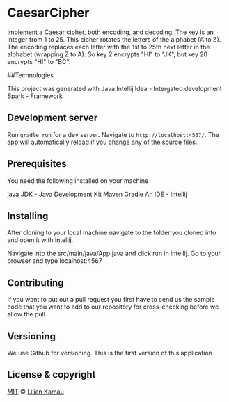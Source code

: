 # CaesarCipher
Implement a Caesar cipher, both encoding, and decoding. The key is an integer from 1 to 25. This cipher rotates the letters of the alphabet (A to Z). The encoding replaces each letter with the 1st to 25th next letter in the alphabet (wrapping Z to A). So key 2 encrypts "HI" to "JK", but key 20 encrypts "HI" to "BC".

##Technologies

This project was generated with
Java 
Intellij Idea - Intergated development
Spark - Framework

## Development server

Run `gradle run` for a dev server. Navigate to `http://localhost:4567/`. The app will automatically reload if you change any of the source files.

## Prerequisites
You need the following installed on your machine

java
JDK - Java Development Kit
Maven
Gradle
An IDE - Intellij

## Installing
After cloning to your local machine navigate to the folder you cloned into and open it with intellij.

Navigate into the src/main/java/App.java and click run in intellij.
Go to your browser and type localhost:4567
## Contributing
If you want to put out a pull request you first have to send us the sample code that you want to add to our repository for cross-checking before we allow the pull.
## Versioning
We use Github for versioning. This is the first version of this application
## License & copyright

[MIT](https://choosealicense.com/licenses/mit/) © [Lilian Kamau](https://github.com/lilianjerikamau/lilianjerikamau.github.io)



